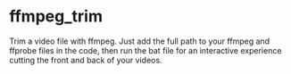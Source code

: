 # ffmpeg_trim
Trim a video file with ffmpeg. 
Just add the full path to your ffmpeg and ffprobe files in the code, then run the bat file for an interactive experience cutting the front and back of your videos.
